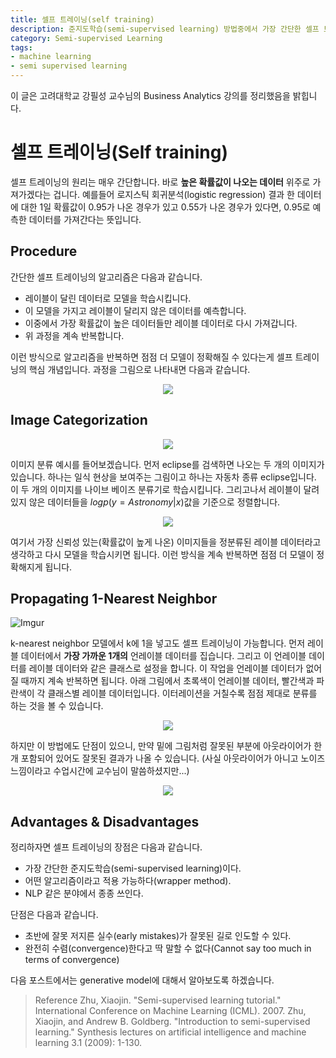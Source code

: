```yaml
---
title: 셀프 트레이닝(self training) 
description: 준지도학습(semi-supervised learning) 방법중에서 가장 간단한 셀프 트레이닝(self training)에 대하여 알아보도록 하겠습니다. 높은 확률값이 나오면 가중치를 주는 간단한 방식으로 손쉽게 모델의 성능 향상을 꾀할 수 있는 테크닉입니다.
category: Semi-supervised Learning
tags: 
- machine learning
- semi supervised learning
---
```





이 글은 고려대학교 강필성 교수님의 Business Analytics 강의를 정리했음을 밝힙니다.

# 셀프 트레이닝(Self training)

셀프 트레이닝의 원리는 매우 간단합니다. 바로 **높은 확률값이 나오는 데이터** 위주로 가져가겠다는 겁니다. 예를들어 로지스틱 회귀분석(logistic regression) 결과 한 데이터에 대한 1일 확률값이 0.95가 나온 경우가 있고 0.55가 나온 경우가 있다면, 0.95로 예측한 데이터를 가져간다는 뜻입니다.

## Procedure

간단한 셀프 트레이닝의 알고리즘은 다음과 같습니다.

- 레이블이 달린 데이터로 모델을 학습시킵니다.
- 이 모델을 가지고 레이블이 달리지 않은 데이터를 예측합니다.
- 이중에서 가장 확률값이 높은 데이터들만 레이블 데이터로 다시 가져갑니다.
- 위 과정을 계속 반복합니다.

이런 방식으로 알고리즘을 반복하면 점점 더 모델이 정확해질 수 있다는게 셀프 트레이닝의 핵심 개념입니다. 과정을 그림으로 나타내면 다음과 같습니다.

<div align = "center"><a href="https://imgur.com/puPDnOX"><img src="https://i.imgur.com/puPDnOX.png" /></a></div>

## Image Categorization

<div align="center"><a href="https://imgur.com/uchE1Cq"><img src="https://i.imgur.com/uchE1Cq.png"  /></a></div>

이미지 분류 예시를 들어보겠습니다. 먼저 eclipse를 검색하면 나오는 두 개의 이미지가 있습니다. 하나는 일식 현상을 보여주는 그림이고 하나는 자동차 종류 eclipse입니다. 이 두 개의 이미지를 나이브 베이즈 분류기로 학습시킵니다. 그리고나서 레이블이 달려있지 않은 데이터들을 $logp(y=Astronomy|x)$값을 기준으로 정렬합니다. 

<div align="center"><a href="https://imgur.com/Pf8RP7V"><img src="https://i.imgur.com/Pf8RP7V.png"/></a></div>

여기서 가장 신뢰성 있는(확률값이 높게 나온) 이미지들을 정분류된 레이블 데이터라고 생각하고 다시 모델을 학습시키면 됩니다. 이런 방식을 계속 반복하면 점점 더 모델이 정확해지게 됩니다.

## Propagating 1-Nearest Neighbor

![Imgur](https://i.imgur.com/a5Ofvq2.png)

k-nearest neighbor 모델에서 k에 1을 넣고도 셀프 트레이닝이 가능합니다. 먼저 레이블 데이터에서 **가장 가까운 1개의** 언레이블 데이터를 집습니다. 그리고 이 언레이블 데이터를 레이블 데이터와 같은 클래스로 설정을 합니다. 이 작업을 언레이블 데이터가 없어질 때까지 계속 반복하면 됩니다. 아래 그림에서 초록색이 언레이블 데이터, 빨간색과 파란색이 각 클래스별 레이블 데이터입니다. 이터레이션을 거칠수록 점점 제대로 분류를 하는 것을 볼 수 있습니다.

<div align="center"><a href="https://imgur.com/nWdYT5h"><img src="https://i.imgur.com/nWdYT5h.png" /></a></div>

하지만 이 방법에도 단점이 있으니, 만약 밑에 그림처럼 잘못된 부분에 아웃라이어가 한 개 포함되어 있어도 잘못된 결과가 나올 수 있습니다. (사실 아웃라이어가 아니고 노이즈 느낌이라고 수업시간에 교수님이 말씀하셨지만...)

<div align="center"><a href="https://imgur.com/9PzsDpU"><img src="https://i.imgur.com/9PzsDpU.png"/></a></div>

## Advantages & Disadvantages

정리하자면 셀프 트레이닝의 장점은 다음과 같습니다.
- 가장 간단한 준지도학습(semi-supervised learning)이다.
- 어떤 알고리즘이라고 적용 가능하다(wrapper method).
- NLP 같은 분야에서 종종 쓰인다.

단점은 다음과 같습니다.
- 초반에 잘못 저지른 실수(early mistakes)가 잘못된 길로 인도할 수 있다.
- 완전히 수렴(convergence)한다고 딱 말할 수 없다(Cannot say too much in terms of convergence)

다음 포스트에서는 generative model에 대해서 알아보도록 하겠습니다. 

> Reference
> Zhu, Xiaojin. "Semi-supervised learning tutorial." International Conference on Machine Learning (ICML). 2007.
> Zhu, Xiaojin, and Andrew B. Goldberg. "Introduction to semi-supervised learning." Synthesis lectures on artificial intelligence and machine learning 3.1 (2009): 1-130.
